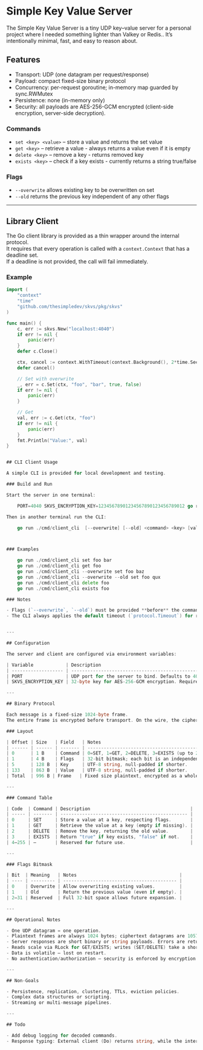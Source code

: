 # Simple Key Value Server

The Simple Key Value Server is a tiny UDP key–value server for a personal project where I needed something lighter than Valkey or Redis.. It’s intentionally minimal, fast, and easy to reason about.

## Features

- Transport: UDP (one datagram per request/response)
- Payload: compact fixed-size binary protocol
- Concurrency: per-request goroutine; in-memory map guarded by sync.RWMutex
- Persistence: none (in-memory only)
- Security: all payloads are AES-256-GCM encrypted (client-side encryption, server-side decryption).

### Commands

- `set <key> <value>` – store a value and returns the set value
- `get <key>` – retrieve a value - always returns a value even if it is empty
- `delete <key>` – remove a key - returns removed key
- `exists <key>` – check if a key exists - currently returns a string true/false

### Flags

- `--overwrite` allows existing key to be overwritten on set
- `--old` returns the previous key independent of any other flags

---

## Library Client

The Go client library is provided as a thin wrapper around the internal protocol.  
It requires that every operation is called with a `context.Context` that has a deadline set.  
If a deadline is not provided, the call will fail immediately.

### Example

```go
import (
    "context"
    "time"
    "github.com/thesimpledev/skvs/pkg/skvs"
)

func main() {
    c, err := skvs.New("localhost:4040")
    if err != nil {
        panic(err)
    }
    defer c.Close()

    ctx, cancel := context.WithTimeout(context.Background(), 2*time.Second)
    defer cancel()

    // Set with overwrite
    _, err = c.Set(ctx, "foo", "bar", true, false)
    if err != nil {
        panic(err)
    }

    // Get
    val, err := c.Get(ctx, "foo")
    if err != nil {
        panic(err)
    }
    fmt.Println("Value:", val)
}


## CLI Client Usage

A simple CLI is provided for local development and testing.

### Build and Run

Start the server in one terminal:

    PORT=4040 SKVS_ENCRYPTION_KEY=12345678901234567890123456789012 go run ./cmd/server

Then in another terminal run the CLI:

    go run ./cmd/client_cli  [--overwrite] [--old] <command> <key> [value]



### Examples

    go run ./cmd/client_cli set foo bar
    go run ./cmd/client_cli get foo
    go run ./cmd/client_cli --overwrite set foo baz
    go run ./cmd/client_cli --overwrite --old set foo qux
    go run ./cmd/client_cli delete foo
    go run ./cmd/client_cli exists foo

### Notes

- Flags (`--overwrite`, `--old`) must be provided **before** the command due to Gos stdlib `flag` package parsing rules.
- The CLI always applies the default timeout (`protocol.Timeout`) for requests.


---

## Configuration

The server and client are configured via environment variables:

| Variable            | Description                                        | Notes                          |
| ------------------- | -------------------------------------------------- | ------------------------------ |
| PORT                | UDP port for the server to bind. Defaults to 4040. | Must be numeric.               |
| SKVS_ENCRYPTION_KEY | 32-byte key for AES-256-GCM encryption. Required.  | Must be exactly 32 bytes long. |

---

## Binary Protocol

Each message is a fixed-size 1024-byte frame.
The entire frame is encrypted before transport. On the wire, the ciphertext size is 996 + nonce (12) + tag (16) = 1024 bytes.

### Layout

| Offset | Size   | Field   | Notes                                               |
| ------ | ------ | ------- | --------------------------------------------------- |
| 0      | 1 B    | Command | 0=SET, 1=GET, 2=DELETE, 3=EXISTS (up to 256 total). |
| 1      | 4 B    | Flags   | 32-bit bitmask; each bit is an independent toggle.  |
| 5      | 128 B  | Key     | UTF-8 string, null-padded if shorter.               |
| 133    | 863 B  | Value   | UTF-8 string, null-padded if shorter.               |
| Total  | 996 B | Frame   | Fixed size plaintext, encrypted as a whole.         |

---

### Command Table

| Code  | Command | Description                                     |
| ----- | ------- | ----------------------------------------------- |
| 0     | SET     | Store a value at a key, respecting flags.       |
| 1     | GET     | Retrieve the value at a key (empty if missing). |
| 2     | DELETE  | Remove the key, returning the old value.        |
| 3     | EXISTS  | Return "true" if key exists, "false" if not.    |
| 4–255 | —       | Reserved for future use.                        |

---

### Flags Bitmask

| Bit  | Meaning   | Notes                                      |
| ---- | --------- | ------------------------------------------ |
| 0    | Overwrite | Allow overwriting existing values.         |
| 1    | Old       | Return the previous value (even if empty). |
| 2–31 | Reserved  | Full 32-bit space allows future expansion. |

---

## Operational Notes

- One UDP datagram = one operation.
- Plaintext frames are always 1024 bytes; ciphertext datagrams are 1057 bytes.
- Server responses are short binary or string payloads. Errors are returned as generic "ERROR: failed to process message".
- Reads scale via RLock for GET/EXISTS; writes (SET/DELETE) take a short exclusive Lock.
- Data is volatile — lost on restart.
- No authentication/authorization — security is enforced by encryption only.

---

## Non-Goals

- Persistence, replication, clustering, TTLs, eviction policies.
- Complex data structures or scripting.
- Streaming or multi-message pipelines.

---

## Todo

- Add debug logging for decoded commands.
- Response typing: External client (Do) returns string, while the internal client returns []byte. May want to address


```
